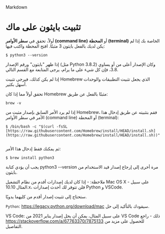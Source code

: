 Markdown
# تثبيت بايثون على ماك


أولاً، تحقق في **سطر الأوامر (command line)** أو **المحطة (terminal)** الخاصة بك
إذا لم يكن لديك بالفعل بايثون 3 مثبتًا.
افتح المحطة واكتب فيها:

```console
$ python3 --version
```

إذا ظهر "بايثون" ورقم الإصدار (مثل Python 3.8.2) وكان الإصدار أعلى من أو يساوي 3.8، فإن كل شيء على ما يرام، يرجى المتابعة مع
القسم التالي.

إذا لم يكن كذلك، فيرجى تثبيت Homebrew الذي يجعل تثبيت التطبيقات والوحدات أسهل بكثير.

تحقق أولاً مما إذا كان Homebrew مثبتًا بالفعل عن طريق:

```Shell
brew -v
```

إذا لم يرد الأمر السابق بإصدار مثبت من Homebrew، فقم بتثبيته عن طريق إدخال هذا الأمر في سطر الأوامر (command line) أو المحطة (terminal):

```Shell
$ /bin/bash -c "$(curl -fsSL [https://raw.githubusercontent.com/Homebrew/install/HEAD/install.sh](https://raw.githubusercontent.com/Homebrew/install/HEAD/install.sh))"  

```

ثم يمكنك فقط إدخال هذا الأمر:

```Shell
$ brew install python3
```

يجب أن يؤدي كتابة python3 --version مرة أخرى إلى إرجاع إصدار قيد الاستخدام من بايثون.

ملاحظة: - إذا كان لديك إصدارات أقدم من نظام التشغيل Mac OS X - على سبيل المثال 10.10.x، فلن تتوفر لك أحدث إصدارات Python و VSCode.

ستحتاج إلى تثبيت إصدار أقدم من كليهما يدويًا.

`Python`: https://legacy.python.org/download/mac  سيقودك بالتأكيد إلى حل.

VS Code: على سبيل المثال، يمكن أن يحل إصدار يناير 2021 من VS Code ذلك - راجع https://stackoverflow.com/a/67763370/7875133 للحصول على مزيد من التفاصيل.